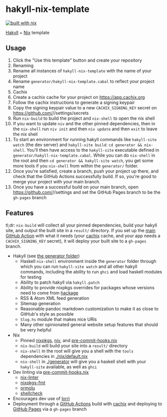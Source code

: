 # hakyll-nix-template

[![built with nix](https://builtwithnix.org/badge.svg)](https://builtwithnix.org)

[Hakyll](https://jaspervdj.be/hakyll/) + [Nix](https://nixos.org/) template

## Usage

1. Click the "Use this template" button and create your repository
1. Renaming
  1. Rename all instances of `hakyll-nix-template` with the name of your project
  1. Rename `generator/hakyll-nix-template.cabal` to reflect your project name
1. Cachix
  1. Create a cachix cache for your project on https://app.cachix.org
  1. Follow the cachix instructions to generate a signing keypair
  1. Copy the signing keypair value to a new `CACHIX_SIGNING_KEY` secret on
     https://github.com/<MYUSER>/<MY-PROJECT>/settings/secrets
1. Run `nix-build` to build the project and `nix-shell` to open the nix shell
1. If you want to update `niv` and the other pinned dependencies, then in the
   `nix-shell` run `niv init` and then `niv update` and then `exit` to leave the
   nix shell
1. To start an environment for running hakyll commands like `hakyll-site watch`
   (the dev server) and `hakyll-site build`: `cd generator && nix-shell`. You'll
   then have access to the `hakyll-site` executable defined in
   `generator/hakyll-nix-template.cabal`. While you can do `nix-shell` in the
   root and then `cd generator && hakyll-site watch`, you get some more tools if
   you `nix-shell` from within the `generator/` folder.
1. Once you're satisfied, create a branch, push your project up there, and check
   that the GitHub Actions successfully build. If so, you're good to merge your
   project with your main branch.
1. Once you have a successful build on your main branch, open
   https://github.com/<MYUSER>/<MY-PROJECT>/settings and set the GitHub Pages
   branch to be the `gh-pages` branch

## Features

tl;dr: `nix-build` will collect all your pinned dependencies, build your hakyll
site, and output the built site in a `result/` directory. If you set up the
[main GitHub Action](./.github/workflows/main.yml) with what it needs (your
[cachix](https://cachix.org) cache, and your app needs a `CACHIX_SIGNING_KEY`
secret), it will deploy your built site to a `gh-pages` branch.

* Hakyll (see [the generator folder](./generator))
  * Haskell `nix-shell` environment inside the `generator` folder through which
    you can run `hakyll-site watch` and all other hakyll commands, including
    the ability to run `ghci` and load haskell modules for testing
  * Ability to patch hakyll via `hakyll.patch`
  * Ability to provide nixpkgs overrides for packages whose versions need to
    come from [hackage](https://hackage.haskell.org)
  * RSS & Atom XML feed generation
  * Sitemap generation
  * Reasonable pandoc markdown customization to make it as close to GitHub's
    style as possible
  * `Slug.hs` module that makes nice URIs
  * Many other opinionated general website setup features that should be very
    helpful
* Nix
  * Pinned [nixpkgs](https://github.com/NixOS/nixpkgs), [niv](https://github.com/nmattia/niv),
    and [pre-commit-hooks.nix](https://github.com/cachix/pre-commit-hooks.nix)
  * `nix-build` will build your site into a `result/` directory
  * `nix-shell` in the root will give you a shell with the `tools` dependencies
    in [./nix/default.nix](./nix/default.nix)
  * `nix-shell` in [./generator](./generator) will give you a haskell shell with
      your `hakyll-site` available, as well as `ghci`
* Dev linting via [pre-commit-hooks.nix](https://github.com/cachix/pre-commit-hooks.nix)
  * [nix-linter](https://github.com/Synthetica9/nix-linter)
  * [nixpkgs-fmt](https://github.com/nix-community/nixpkgs-fmt)
  * [ormolu](https://github.com/tweag/ormolu)
  * [shellcheck](https://github.com/koalaman/shellcheck)
* Encourages dev use of [lorri](https://github.com/target/lorri)
* Deployment through a [GitHub Actions](https://github.com/features/actions)
  build with [cachix](https://cachix.org) and deploying to
  [GitHub Pages](https://pages.github.com/) via a `gh-pages` branch
